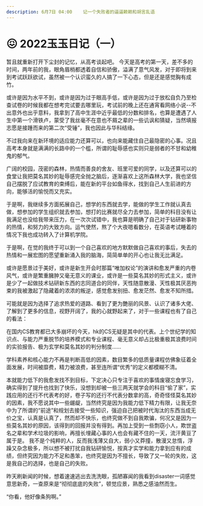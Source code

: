 ```yaml
---
description: 6月7日 04:00    记一个失败者的逼逼赖赖和胡言乱语
---
```


# 😖 2022玉玉日记（一）

&#x20;暂且就重新打开下尘封的记忆，从高考谈起吧。 今天是高考的第一天，差不多的时间，两年前的我，眼角眉梢都透着自信和骄傲，溢满了意气风发，对于即将到来到考试跃跃欲试，虽然被一个认识蛮久的人搞了一下心态，但是还是感觉胸有成竹。&#x20;

或许是因为水平不到，或许是因为过于眼高手低，或许是因为过于放松自负乃至检查试卷的时候我都在想考完试要去哪里玩，考试前的晚上还在通宵看网络小说--不出意外也出乎意料，我拿到了高中生涯中近乎最低的分数和排名，也算是遭遇了人生中第一个滑铁卢，蒙受了我丝毫不在意也不屑之辈的一些讥讽和猜疑，当然填报志愿是接踵而来的第二次“受锤”，我也因此与华科结缘。

&#x20;不过我向来在新环境的适应能力还算可以，也向来能藏住自己最隐密的心事。况且高考本身就是满满的长路中的一个槛，所谓的耻辱感也实则只是弱者的不甘和幼稚鬼的郁气。&#x20;

广阔的校园，茂密的森林，热情而善良的舍友、班里可爱的同学，以及还算可以的食堂让我把莫名其妙的耻辱感完全抛之脑后，逐渐喜欢上这所森林大学，我也坚信自己摆脱了应试教育的束缚后，能在新的平台如鱼得水，找到自己人生前进的方向，能够活的愉悦而又充实。&#x20;

于是啊，我继续多方面拓展自己，想学的东西就去学，能做的学生工作就认真去做，想参加的学生组织就去参加，想打的比赛就尽全力去参加，简单的科目没有让我满足也没给我带来压力，在一次次试错中，我也算是明确了自己对于钻研新事物的热情，和努力的大致方向。运气使然，熬了个大夜嗯看数分，在英语考试睡着的情况下我也成功转入了计算机学院。&#x20;

于是啊，在觉的我终于可以到一个自己喜欢的地方默默做自己喜欢的事后，失去的热情和一展宏图的愿望重新涌入我的脑海，简简单单的开心也让我无比满足。

&#x20;或许是愿景过于美好，或许是新生开会时那篇“唯加权论”的演讲和愈发严重的内卷风气，或许是繁重臃肿又毫无意义的课业，或许是一些莫名其妙的形式主义，或许是少了一起做技术钻研新东西的志同道合的同伴，天性随意散漫、天性极其厌恶拘束的我被激起了隐藏着的浓浓的叛逆，感觉愈发别扭、愈发茫然、愈发不知所措。

&#x20;可能就是因为选择了追求热爱的道路、看到了更为艷丽的风景、认识了诸多大佬、了解到了更多的信息，视野开阔了，我的心就野起来了，对于一些课程也有了自己的看法：&#x20;

在国内CS教育都已大多崩坏的今天，hk的CS无疑是其中的代表。上个世纪学的知识点、与能力严重脱节的培养模式和专业课程、毫无意义却占比极重极其浪费时间的实验报告、极为玄学和莫名其妙的判分制度……&#x20;

学科素养和核心能力不再是判断高低的因素，数目繁多的低质量课程仿佛象征着全面发展，时间被靡费，精力被浪费，甚至连所谓“优秀”的定义都模糊不清。

&#x20;本就能力低下的我愈发找不到目标，下定决心只专注于喜欢的事情废寝忘食学习，确实得到了提升也找到了快乐，没想到却被一些三两天就学会的科目“偷了家”，实践应用的还行不代表考的好，卷子写的还行不代表分数拿的高，奇奇怪怪莫名其妙的因素，我不愿说其中一些龌龊，当然终究是因为我能力低下精力有限，让我无奈中为了所谓的“前途”和规划去接受一些知识，强迫自己把被时代淘汰的东西当成无价之宝，认真是认真了，然而却不快乐，也终究做不到自我欺骗，何况又是因为一些莫名其妙的原因，该得到的回报并没有得到。再加上受到一些剽窃小人，欺世盗名之辈和学术垃圾的影响，再擅长埋藏心事的人也会有藏不住的一天，流汗黄豆了属于是。 我不是个纯粹的人，反而我浅薄又自大，弱小又莽撞，散漫又怠惰，浮躁又杂念极多，所以想不被打扰自我钻研愉悦，按真才实学和能力拿到应有的成绩，但终究因为能力不足和愚笨，也终究是因为不擅长，导致了又一轮的失败，这是我自己的选择，也是自己的失败。&#x20;

昨天刷新闻的时候，想着速速逃出去洗洗眼，孤陋寡闻的我看到disaster一词感觉意思新奇，一查原来是“彻彻底底的失败”，顿觉应景，熟悉之感油然而生。

&#x20;“你看，他好像条狗啊。”
